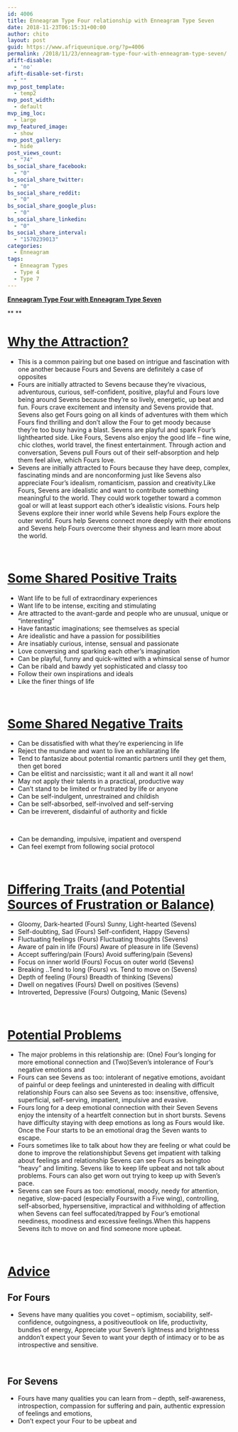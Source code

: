 ```yaml
---
id: 4006
title: Enneagram Type Four relationship with Enneagram Type Seven
date: 2018-11-23T06:15:31+00:00
author: chito
layout: post
guid: https://www.afriqueunique.org/?p=4006
permalink: /2018/11/23/enneagram-type-four-with-enneagram-type-seven/
afift-disable:
  - 'no'
afift-disable-set-first:
  - ""
mvp_post_template:
  - temp2
mvp_post_width:
  - default
mvp_img_loc:
  - large
mvp_featured_image:
  - show
mvp_post_gallery:
  - hide
post_views_count:
  - "74"
bs_social_share_facebook:
  - "0"
bs_social_share_twitter:
  - "0"
bs_social_share_reddit:
  - "0"
bs_social_share_google_plus:
  - "0"
bs_social_share_linkedin:
  - "0"
bs_social_share_interval:
  - "1570239013"
categories:
  - Enneagram
tags:
  - Enneagram Types
  - Type 4
  - Type 7
---
```

**<u>Enneagram Type Four with Enneagram Type Seven</u>**

** **

# <u>Why the Attraction?</u>

  * This is a common pairing but one based on intrigue and fascination with one another because Fours and Sevens are definitely a case of opposites
  * Fours are initially attracted to Sevens because they’re vivacious, adventurous, curious, self-confident, positive, playful and Fours love being around Sevens because they’re so lively, energetic, up beat and fun. Fours crave excitement and intensity and Sevens provide that. Sevens also get Fours going on all kinds of adventures with them which Fours find thrilling and don’t allow the Four to get moody because they’re too busy having a blast. Sevens are playful and spark Four’s lighthearted side. Like Fours, Sevens also enjoy the good life – fine wine, chic clothes, world travel, the finest entertainment. Through action and conversation, Sevens pull Fours out of their self-absorption and help them feel alive, which Fours love.
  * Sevens are initially attracted to Fours because they have deep, complex, fascinating minds and are nonconforming just like Sevens also appreciate Four’s idealism, romanticism, passion and creativity.Like Fours, Sevens are idealistic and want to contribute something meaningful to the world. They could work together toward a common goal or will at least support each other’s idealistic visions. Fours help Sevens explore their inner world while Sevens help Fours explore the outer world. Fours help Sevens connect more deeply with their emotions and Sevens help Fours overcome their shyness and learn more about the world.

&nbsp;

# <u>Some Shared Positive Traits</u>

  * Want life to be full of extraordinary experiences
  * Want life to be intense, exciting and stimulating
  * Are attracted to the avant-garde and people who are unusual, unique or “interesting”
  * Have fantastic imaginations; see themselves as special
  * Are idealistic and have a passion for possibilities
  * Are insatiably curious, intense, sensual and passionate
  * Love conversing and sparking each other’s imagination
  * Can be playful, funny and quick-witted with a whimsical sense of humor
  * Can be ribald and bawdy yet sophisticated and classy too
  * Follow their own inspirations and ideals
  * Like the finer things of life

&nbsp;

# <u>Some Shared Negative Traits</u>

  * Can be dissatisfied with what they’re experiencing in life
  * Reject the mundane and want to live an exhilarating life
  * Tend to fantasize about potential romantic partners until they get them, then get bored
  * Can be elitist and narcissistic; want it all and want it all now!
  * May not apply their talents in a practical, productive way
  * Can’t stand to be limited or frustrated by life or anyone
  * Can be self-indulgent, unrestrained and childish
  * Can be self-absorbed, self-involved and self-serving
  * Can be irreverent, disdainful of authority and fickle

&nbsp;

  * Can be demanding, impulsive, impatient and overspend
  * Can feel exempt from following social protocol

&nbsp;

# <u>Differing Traits (and Potential Sources of Frustration or Balance)</u>

  * Gloomy, Dark-hearted (Fours) Sunny, Light-hearted (Sevens)
  * Self-doubting, Sad (Fours) Self-confident, Happy (Sevens)
  * Fluctuating feelings (Fours) Fluctuating thoughts (Sevens)
  * Aware of pain in life (Fours) Aware of pleasure in life (Sevens)
  * Accept suffering/pain (Fours) Avoid suffering/pain (Sevens)
  * Focus on inner world (Fours) Focus on outer world (Sevens)
  * Breaking ..Tend to long (Fours) vs. Tend to move on (Sevens)
  * Depth of feeling (Fours) Breadth of thinking (Sevens)
  * Dwell on negatives (Fours) Dwell on positives (Sevens)
  * Introverted, Depressive (Fours) Outgoing, Manic (Sevens)

&nbsp;

# <u>Potential Problems</u>

  * The major problems in this relationship are: (One) Four’s longing for more emotional connection and (Two)Seven’s intolerance of Four’s negative emotions and
  * Fours can see Sevens as too: intolerant of negative emotions, avoidant of painful or deep feelings and uninterested in dealing with difficult relationship Fours can also see Sevens as too: insensitive, offensive, superficial, self-serving, impatient, impulsive and evasive.
  * Fours long for a deep emotional connection with their Seven Sevens enjoy the intensity of a heartfelt connection but in short bursts. Sevens have difficulty staying with deep emotions as long as Fours would like. Once the Four starts to be an emotional drag the Seven wants to escape.
  * Fours sometimes like to talk about how they are feeling or what could be done to improve the relationshipbut Sevens get impatient with talking about feelings and relationship Sevens can see Fours as beingtoo “heavy” and limiting. Sevens like to keep life upbeat and not talk about problems. Fours can also get worn out trying to keep up with Seven’s pace.
  * Sevens can see Fours as too: emotional, moody, needy for attention, negative, slow-paced (especially Fourswith a Five wing), controlling, self-absorbed, hypersensitive, impractical and withholding of affection when Sevens can feel suffocated/trapped by Four’s emotional neediness, moodiness and excessive feelings.When this happens Sevens itch to move on and find someone more upbeat.

&nbsp;

# <u>Advice</u>

## For Fours

  * Sevens have many qualities you covet &#8211; optimism, sociability, self-confidence, outgoingness, a positiveoutlook on life, productivity, bundles of energy, Appreciate your Seven’s lightness and brightness anddon’t expect your Seven to want your depth of intimacy or to be as introspective and sensitive.

&nbsp;

## For Sevens

  * Fours have many qualities you can learn from – depth, self-awareness, introspection, compassion for suffering and pain, authentic expression of feelings and emotions,
  * Don’t expect your Four to be upbeat and